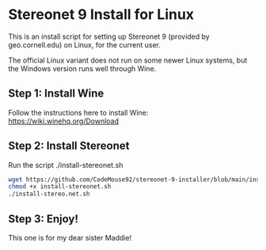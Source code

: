 # Stereonet 9 Install for Linux

This is an install script for setting up Stereonet 9 (provided by geo.cornell.edu) on Linux, for the current user.

The official Linux variant does not run on some newer Linux systems, but the Windows version runs well through Wine.

## Step 1: Install Wine

Follow the instructions here to install Wine: https://wiki.winehq.org/Download

## Step 2: Install Stereonet

Run the script ./install-stereonet.sh

```bash
wget https://github.com/CodeMouse92/stereonet-9-installer/blob/main/install-stereonet.sh
chmod +x install-stereonet.sh
./install-stereo.net.sh
```

## Step 3: Enjoy!

This one is for my dear sister Maddie!
